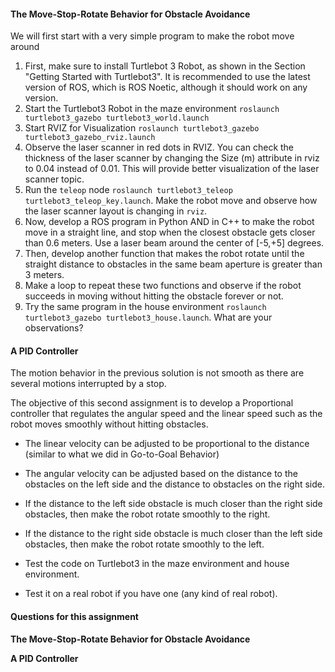 #### The Move-Stop-Rotate Behavior for Obstacle Avoidance

We will first start with a very simple program to make the robot move around 

1. First, make sure to install Turtlebot 3 Robot, as shown in the Section  "Getting Started with Turtlebot3". It is recommended to use the latest  version of ROS, which is ROS Noetic, although it should work on any  version. 
2. Start the Turtlebot3 Robot in the maze environment `roslaunch turtlebot3_gazebo turtlebot3_world.launch`
3. Start RVIZ for Visualization `roslaunch turtlebot3_gazebo turtlebot3_gazebo_rviz.launch`
4. Observe the laser scanner in red dots in RVIZ. You can check the thickness of  the laser scanner by changing the Size (m) attribute in rviz to 0.04  instead of 0.01. This will provide better visualization of the laser  scanner topic. 
5. Run the `teleop` node `roslaunch turtlebot3_teleop turtlebot3_teleop_key.launch`. Make the robot move and observe how the laser scanner layout is changing in `rviz`.
6. Now, develop a ROS program in Python AND in C++ to make the robot move in a straight line, and stop when the closest obstacle gets closer than 0.6 meters. Use a laser beam around the center of  [-5,+5] degrees. 
7. Then, develop another function that  makes the robot rotate until the straight distance to obstacles in the same beam aperture is greater than 3 meters. 
8. Make a loop to repeat these two functions and observe if the robot succeeds in moving without hitting the obstacle forever or not. 
9. Try the same program in the house environment `roslaunch turtlebot3_gazebo turtlebot3_house.launch`. What are your observations?

#### A PID Controller

The motion behavior in the previous solution is not smooth as there are several motions interrupted by a stop.

The objective of this second assignment is to develop a Proportional  controller that regulates the angular speed and the linear speed such as the robot moves smoothly without hitting obstacles. 

- The linear velocity can be adjusted to be proportional to the distance (similar to what we did in Go-to-Goal Behavior)

- The angular velocity can be adjusted based on the distance to the obstacles on the left side and the distance to obstacles on the right side. 

- If the distance to the left side obstacle is much closer than the right  side obstacles, then make the robot rotate smoothly to the right.

- If the distance to the right side obstacle is much closer than the left  side obstacles, then make the robot rotate smoothly to the left.

- Test the code on Turtlebot3 in the maze environment and house environment. 

- Test it on a real robot if you have one (any kind of real robot).

  

#### Questions for this assignment

**The Move-Stop-Rotate Behavior for Obstacle Avoidance**

**A PID Controller**